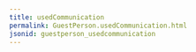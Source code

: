 ```yaml
---
title: usedCommunication
permalink: GuestPerson.usedCommunication.html
jsonid: guestperson_usedcommunication
---
```


